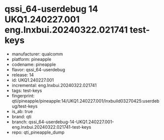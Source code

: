 # qssi_64-userdebug 14 UKQ1.240227.001 eng.lnxbui.20240322.021741 test-keys
- manufacturer: qualcomm
- platform: pineapple
- codename: pineapple
- flavor: qssi_64-userdebug
- release: 14
- id: UKQ1.240227.001
- incremental: eng.lnxbui.20240322.021741
- tags: test-keys
- fingerprint: qti/pineapple/pineapple:14/UKQ1.240227.001/lnxbuild03270425:userdebug/test-keys
- is_ab: true
- brand: qti
- branch: qssi_64-userdebug-14-UKQ1.240227.001-eng.lnxbui.20240322.021741-test-keys
- repo: qti_pineapple_dump
